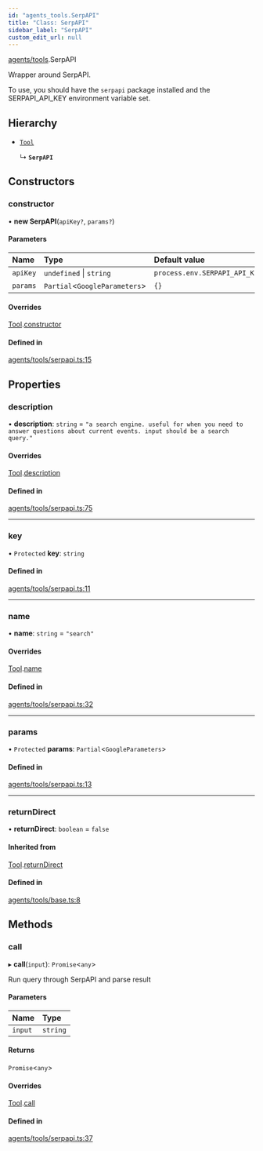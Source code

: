 ```yaml
---
id: "agents_tools.SerpAPI"
title: "Class: SerpAPI"
sidebar_label: "SerpAPI"
custom_edit_url: null
---
```


[agents/tools](../modules/agents_tools.md).SerpAPI

Wrapper around SerpAPI.

To use, you should have the `serpapi` package installed and the SERPAPI_API_KEY environment variable set.

## Hierarchy

- [`Tool`](agents.Tool.md)

  ↳ **`SerpAPI`**

## Constructors

### constructor

• **new SerpAPI**(`apiKey?`, `params?`)

#### Parameters

| Name | Type | Default value |
| :------ | :------ | :------ |
| `apiKey` | `undefined` \| `string` | `process.env.SERPAPI_API_KEY` |
| `params` | `Partial`<`GoogleParameters`\> | `{}` |

#### Overrides

[Tool](agents.Tool.md).[constructor](agents.Tool.md#constructor)

#### Defined in

[agents/tools/serpapi.ts:15](https://github.com/hwchase17/langchainjs/blob/f0c297a/langchain/agents/tools/serpapi.ts#L15)

## Properties

### description

• **description**: `string` = `"a search engine. useful for when you need to answer questions about current events. input should be a search query."`

#### Overrides

[Tool](agents.Tool.md).[description](agents.Tool.md#description)

#### Defined in

[agents/tools/serpapi.ts:75](https://github.com/hwchase17/langchainjs/blob/f0c297a/langchain/agents/tools/serpapi.ts#L75)

___

### key

• `Protected` **key**: `string`

#### Defined in

[agents/tools/serpapi.ts:11](https://github.com/hwchase17/langchainjs/blob/f0c297a/langchain/agents/tools/serpapi.ts#L11)

___

### name

• **name**: `string` = `"search"`

#### Overrides

[Tool](agents.Tool.md).[name](agents.Tool.md#name)

#### Defined in

[agents/tools/serpapi.ts:32](https://github.com/hwchase17/langchainjs/blob/f0c297a/langchain/agents/tools/serpapi.ts#L32)

___

### params

• `Protected` **params**: `Partial`<`GoogleParameters`\>

#### Defined in

[agents/tools/serpapi.ts:13](https://github.com/hwchase17/langchainjs/blob/f0c297a/langchain/agents/tools/serpapi.ts#L13)

___

### returnDirect

• **returnDirect**: `boolean` = `false`

#### Inherited from

[Tool](agents.Tool.md).[returnDirect](agents.Tool.md#returndirect)

#### Defined in

[agents/tools/base.ts:8](https://github.com/hwchase17/langchainjs/blob/f0c297a/langchain/agents/tools/base.ts#L8)

## Methods

### call

▸ **call**(`input`): `Promise`<`any`\>

Run query through SerpAPI and parse result

#### Parameters

| Name | Type |
| :------ | :------ |
| `input` | `string` |

#### Returns

`Promise`<`any`\>

#### Overrides

[Tool](agents.Tool.md).[call](agents.Tool.md#call)

#### Defined in

[agents/tools/serpapi.ts:37](https://github.com/hwchase17/langchainjs/blob/f0c297a/langchain/agents/tools/serpapi.ts#L37)

